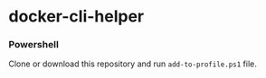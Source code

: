 # docker-cli-helper

### Powershell
Clone or download this repository and run  `add-to-profile.ps1` file.
